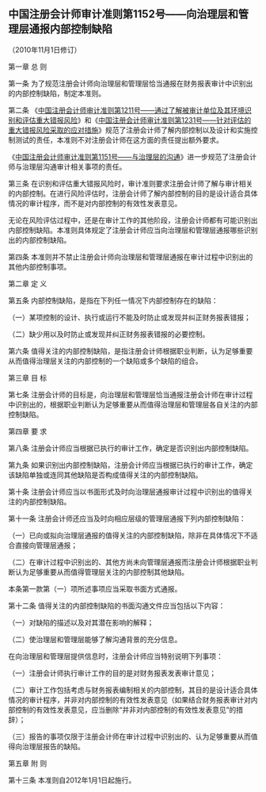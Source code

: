 ## 中国注册会计师审计准则第1152号——向治理层和管理层通报内部控制缺陷

（2010年11月1日修订）

第一章 总 则

第一条 为了规范注册会计师向治理层和管理层恰当通报在财务报表审计中识别出的内部控制缺陷，制定本准则。

第二条 《[中国注册会计师审计准则第1211号——通过了解被审计单位及其环境识别和评估重大错报风险](https://cicpa.wkinfo.com.cn/document/show?collection=legislation&aid=MTAxMDAwMTAwNTc%3D&language=中文)》和《[中国注册会计师审计准则第1231号——针对评估的重大错报风险采取的应对措施](https://cicpa.wkinfo.com.cn/document/show?collection=legislation&aid=MTAxMDAwMTAwNjI%3D&language=中文)》规范了注册会计师了解内部控制以及设计和实施控制测试的责任，本准则不对注册会计师在这方面的责任提出额外要求。

《[中国注册会计师审计准则第1151号——与治理层的沟通](https://cicpa.wkinfo.com.cn/document/show?collection=legislation&aid=MTAxMDAwMTAwNTE%3D&language=中文)》进一步规范了注册会计师与治理层沟通审计相关事项的责任。

第三条 在识别和评估重大错报风险时，审计准则要求注册会计师了解与审计相关的内部控制。在进行风险评估时，注册会计师了解内部控制的目的是设计适合具体情况的审计程序，而不是对内部控制的有效性发表意见。

无论在风险评估过程中，还是在审计工作的其他阶段，注册会计师都有可能识别出内部控制缺陷。本准则具体规定了注册会计师应当向治理层和管理层通报哪些识别出的内部控制缺陷。

第四条 本准则并不禁止注册会计师向治理层和管理层通报在审计过程中识别出的其他内部控制事项。

第二章 定 义

第五条 内部控制缺陷，是指在下列任一情况下内部控制存在的缺陷：

（一）某项控制的设计、执行或运行不能及时防止或发现并纠正财务报表错报；

（二）缺少用以及时防止或发现并纠正财务报表错报的必要控制。

第六条 值得关注的内部控制缺陷，是指注册会计师根据职业判断，认为足够重要从而值得治理层关注的内部控制的一个缺陷或多个缺陷的组合。

第三章 目 标

第七条 注册会计师的目标是，向治理层和管理层恰当通报注册会计师在审计过程中识别出的，根据职业判断认为足够重要从而值得治理层和管理层各自关注的内部控制缺陷。

第四章 要 求

第八条 注册会计师应当根据已执行的审计工作，确定是否识别出内部控制缺陷。

第九条 如果识别出内部控制缺陷，注册会计师应当根据已执行的审计工作，确定该缺陷单独或连同其他缺陷是否构成值得关注的内部控制缺陷。

第十条 注册会计师应当以书面形式及时向治理层通报审计过程中识别出的值得关注的内部控制缺陷。

第十一条 注册会计师还应当及时向相应层级的管理层通报下列内部控制缺陷：

（一）已向或拟向治理层通报的值得关注的内部控制缺陷，除非在具体情况下不适合直接向管理层通报；

（二）在审计过程中识别出的、其他方尚未向管理层通报而注册会计师根据职业判断认为足够重要从而值得管理层关注的内部控制其他缺陷。

本条第一款第（一）项所述事项应当采取书面方式通报。

第十二条 值得关注的内部控制缺陷的书面沟通文件应当包括以下内容：

（一）对缺陷的描述以及对其潜在影响的解释；

（二）使治理层和管理层能够了解沟通背景的充分信息。

在向治理层和管理层提供信息时，注册会计师应当特别说明下列事项：

（一）注册会计师执行审计工作的目的是对财务报表发表审计意见；

（二）审计工作包括考虑与财务报表编制相关的内部控制，其目的是设计适合具体情况的审计程序，并非对内部控制的有效性发表意见（如果结合财务报表审计对内部控制的有效性发表意见，应当删除“并非对内部控制的有效性发表意见”的措辞）；

（三）报告的事项仅限于注册会计师在审计过程中识别出的、认为足够重要从而值得向治理层报告的缺陷。

第五章 附 则

第十三条 本准则自2012年1月1日起施行。